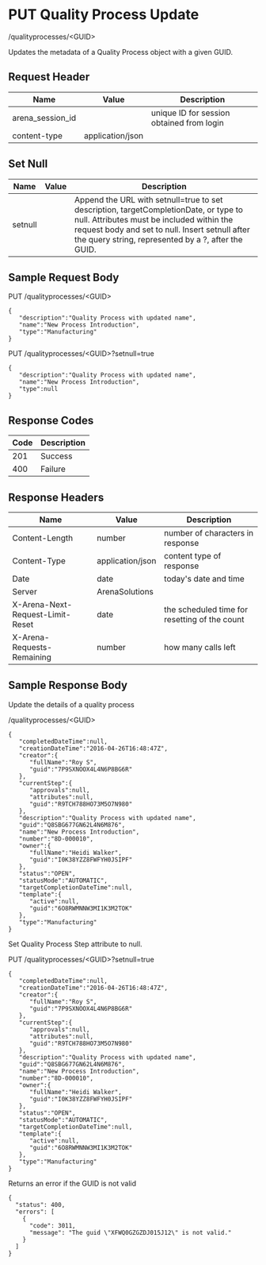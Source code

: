 # PUT Quality Process Update
/qualityprocesses/&lt;GUID&gt;

Updates the metadata of a Quality Process object with a given GUID.

## Request Header

| Name<br> | Value<br> | Description<br> |
|  --- |  --- |  --- | 
| arena_session_id<br> |   | unique ID for session obtained from login<br> |
| content-type<br> | application/json<br> |   |

## Set Null

| Name<br> | Value<br> | Description<br> |
|  --- |  --- |  --- | 
| setnull<br> |   | Append the URL with setnull=true to set description, targetCompletionDate, or type to null. Attributes must be included within the request body and set to null. Insert setnull after the query string, represented by a ?, after the GUID.<br> |

## Sample Request Body
PUT /qualityprocesses/&lt;GUID&gt;

```
{  
   "description":"Quality Process with updated name",
   "name":"New Process Introduction",
   "type":"Manufacturing"
}
```
PUT /qualityprocesses/&lt;GUID&gt;?setnull=true

```
{  
   "description":"Quality Process with updated name",
   "name":"New Process Introduction",
   "type":null
}
```
## Response Codes

| Code<br> | Description<br> |
|  --- |  --- | 
| 201<br> | Success<br> |
| 400<br> | Failure<br> |

## Response Headers

| Name<br> | Value<br> | Description<br> |
|  --- |  --- |  --- | 
| Content-Length<br> | number<br> | number of characters in response<br> |
| Content-Type<br> | application/json<br> | content type of response<br> |
| Date<br> | date<br> | today's date and time<br> |
| Server<br> | ArenaSolutions<br> |   |
| X-Arena-Next-Request-Limit-Reset<br> | date<br> | the scheduled time for resetting of the count<br> |
| X-Arena-Requests-Remaining<br> | number<br> | how many calls left<br> |

## Sample Response Body
Update the details of a quality process

/qualityprocesses/&lt;GUID&gt;

```
{  
   "completedDateTime":null,
   "creationDateTime":"2016-04-26T16:48:47Z",
   "creator":{  
      "fullName":"Roy S",
      "guid":"7P9SXNOOX4L4N6P8BG6R"
   },
   "currentStep":{  
      "approvals":null,
      "attributes":null,
      "guid":"R9TCH788HO73M5O7N980"
   },
   "description":"Quality Process with updated name",
   "guid":"Q8SBG677GN62L4N6M876",
   "name":"New Process Introduction",
   "number":"8D-000010",
   "owner":{  
      "fullName":"Heidi Walker",
      "guid":"I0K38YZZ8FWFYH0JSIPF"
   },
   "status":"OPEN",
   "statusMode":"AUTOMATIC",
   "targetCompletionDateTime":null,
   "template":{  
      "active":null,
      "guid":"6O8RWMNNW3MI1K3M2TOK"
   },
   "type":"Manufacturing"
}
```
Set Quality Process Step attribute to null.

PUT /qualityprocesses/&lt;GUID&gt;?setnull=true

```
{  
   "completedDateTime":null,
   "creationDateTime":"2016-04-26T16:48:47Z",
   "creator":{  
      "fullName":"Roy S",
      "guid":"7P9SXNOOX4L4N6P8BG6R"
   },
   "currentStep":{  
      "approvals":null,
      "attributes":null,
      "guid":"R9TCH788HO73M5O7N980"
   },
   "description":"Quality Process with updated name",
   "guid":"Q8SBG677GN62L4N6M876",
   "name":"New Process Introduction",
   "number":"8D-000010",
   "owner":{  
      "fullName":"Heidi Walker",
      "guid":"I0K38YZZ8FWFYH0JSIPF"
   },
   "status":"OPEN",
   "statusMode":"AUTOMATIC",
   "targetCompletionDateTime":null,
   "template":{  
      "active":null,
      "guid":"6O8RWMNNW3MI1K3M2TOK"
   },
   "type":"Manufacturing"
}
```
Returns an error if the GUID is not valid

```
{
  "status": 400,
  "errors": [
    {
      "code": 3011,
      "message": "The guid \"XFWQ0GZGZDJ015J12\" is not valid."
    }
  ]
}
```
